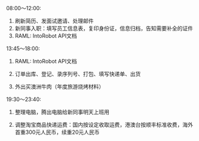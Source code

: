 08:00～12:00:

1. 刷新简历、发面试邀请、处理邮件
2. 新同事入职：填写员工信息表，复印身份证，信息归档，告知需要补全的证件
3. RAML: IntoRobot API文档

13:45～18:00:

1. RAML: IntoRobot API文档

2. 订单出库、登记、录序列号、打包、填写快递单、出货

3. 外出买澳洲牛肉（年度旅游烧烤材料）


19:30～23:40:

1. 整理电脑，腾出电脑给新同事明天上班用

2. 调整淘宝商品快递运费：国内按设定收取运费，港澳台按顺丰标准收费，海外首重300元人民币，续重20元人民币



